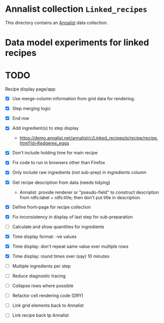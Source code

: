 # Annalist collection `Linked_recipes`

This directory contains an [Annalist](http://annalist.net) data collection.

# Data model experiments for linked recipes

# TODO

Recipe display page/app

- [x] Use merge-column information from grid data for rendering.
- [x] Step merging logic
- [x] End row
- [x] Add ingredient(s) to step display
    - https://demo.annalist.net/annalist/c/Linked_recipes/p/recipe/recipe.html?id=Kedgeree_eggs
- [x] Don't include holding time for main recipe
- [x] Fix code to run in browsers other than Firefox
- [x] Only include raw ingredients (not sub-prep) in ingredients column
- [x] Get recipe description from data (needs tidying)
    - Annalist: provide renderer or "pseudo-field" to construct description from rdfs:label + rdfs:title; then don't put title in description.
- [x] Define front-page for recipe collection
- [x] Fix inconsistency in display of last step for sub-preparation
- [ ] Calculate and show quantities for ingredients
- [x] Time display format: -ve values
- [x] Time display: don't repeat same value over multiple rows
- [x] Time display: round times over (say) 10 minutes
- [ ] Multiple ingredients per step
- [ ] Reduce diagnostic tracing
- [ ] Collapse rows where possible
- [ ] Refactor cell rendering code (DRY)
- [ ] Link grid elements back to Annalist
- [ ] Link recipe back tp Annalist
